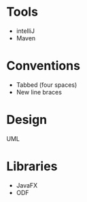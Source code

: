 # Tools
 - intelliJ 
 - Maven

# Conventions
  - Tabbed (four spaces)
  - New line braces

# Design
 UML

# Libraries
 - JavaFX
 - ODF
